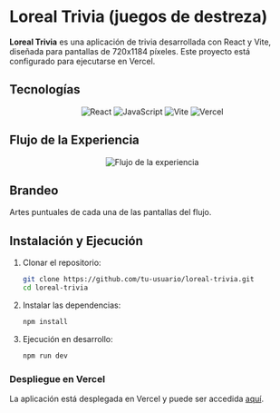 # Loreal Trivia (juegos de destreza)

**Loreal Trivia** es una aplicación de trivia desarrollada con React y Vite, diseñada para pantallas de 720x1184 píxeles. Este proyecto está configurado para ejecutarse en Vercel.

## Tecnologías

<p align='center'>
<img alt="React" src="https://img.shields.io/badge/-React-45b8d8?style=flat-square&logo=react&logoColor=white" />
<img alt="JavaScript" src="https://img.shields.io/badge/-JavaScript-F7DF1E?style=flat-square&logo=javascript&logoColor=black" />
<img alt="Vite" src="https://img.shields.io/badge/-Vite-646CFF?style=flat-square&logo=vite&logoColor=white" />
<img alt="Vercel" src="https://img.shields.io/badge/-Vercel-000000?style=flat-square&logo=vercel&logoColor=white" />
</p>

## Flujo de la Experiencia

<p align='center'>
<img src="https://i.imgur.com/ZWNAQ0d.png" alt="Flujo de la experiencia" />
</p>

## Brandeo

Artes puntuales de cada una de las pantallas del flujo.

## Instalación y Ejecución

1. Clonar el repositorio:

    ```bash
    git clone https://github.com/tu-usuario/loreal-trivia.git
    cd loreal-trivia
    ```

2. Instalar las dependencias:

    ```bash
    npm install
    ```

3. Ejecución en desarrollo:

    ```bash
    npm run dev
    ```

### Despliegue en Vercel

La aplicación está desplegada en Vercel y puede ser accedida [aquí](https://loreal-trivia.vercel.app).

